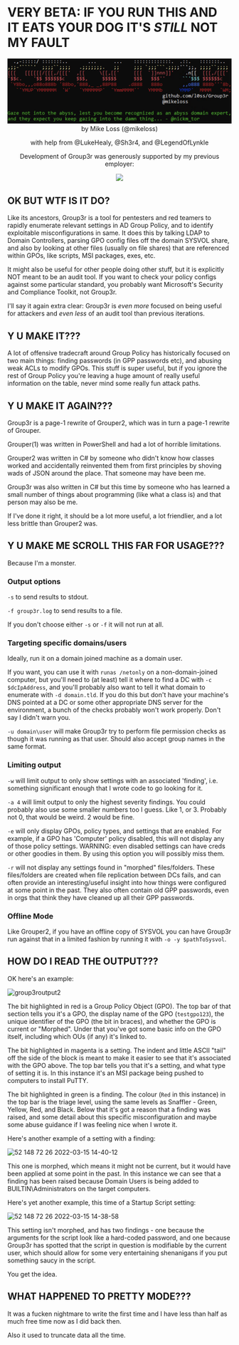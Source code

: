 # VERY BETA: IF YOU RUN THIS AND IT EATS YOUR DOG IT'S *STILL* NOT MY FAULT

<div align="center">
<img src="./Group3r-Banner.png" alt="Group3r Banner">
by Mike Loss (@mikeloss)

with help from @LukeHealy, @Sh3r4, and @LegendOfLynkle

Development of Group3r was generously supported by my previous employer:
  
<img src="https://user-images.githubusercontent.com/24580473/124420224-bd3fbf00-dd91-11eb-9ac6-936e6992bd38.png" data-canonical-src="https://user-images.githubusercontent.com/24580473/124420224-bd3fbf00-dd91-11eb-9ac6-936e6992bd38.png" width="300"/>
</div>

## OK BUT WTF IS IT DO?

Like its ancestors, Group3r is a tool for pentesters and red teamers to rapidly enumerate relevant settings in AD Group Policy, and to identify exploitable misconfigurations in same. It does this by talking LDAP to Domain Controllers, parsing GPO config files off the domain SYSVOL share, and also by looking at other files (usually on file shares) that are referenced within GPOs, like scripts, MSI packages, exes, etc.

It might also be useful for other people doing other stuff, but it is explicitly NOT meant to be an audit tool. If you want to check your policy configs against some particular standard, you probably want Microsoft's Security and Compliance Toolkit, not Group3r.

I'll say it again extra clear: Group3r is *even more* focused on being useful for attackers and *even less* of an audit tool than previous iterations.

## Y U MAKE IT???

A lot of offensive tradecraft around Group Policy has historically focused on two main things: finding passwords (in GPP passwords etc), and abusing weak ACLs to modify GPOs. This stuff is super useful, but if you ignore the rest of Group Policy you're leaving a huge amount of really useful information on the table, never mind some really fun attack paths.

## Y U MAKE IT AGAIN???

Group3r is a page-1 rewrite of Grouper2, which was in turn a page-1 rewrite of Grouper. 

Grouper(1) was written in PowerShell and had a lot of horrible limitations.

Grouper2 was written in C# by someone who didn't know how classes worked and accidentally reinvented them from first principles by shoving wads of JSON around the place. That someone may have been me.

Group3r was also written in C# but this time by someone who has learned a small number of things about programming (like what a class is) and that person may also be me.

If I've done it right, it should be a lot more useful, a lot friendlier, and a lot less brittle than Grouper2 was.

## Y U MAKE ME SCROLL THIS FAR FOR USAGE???

Because I'm a monster.

### Output options
`-s` to send results to stdout.

`-f group3r.log` to send results to a file.

If you don't choose either `-s` or `-f` it will not run at all.

### Targeting specific domains/users

Ideally, run it on a domain joined machine as a domain user.

If you want, you can use it with `runas /netonly` on a non-domain-joined computer, but you'll need to (at least) tell it where to find a DC with `-c $dcIpAddress`, and you'll probably also want to tell it what domain to enumerate with `-d domain.tld`. If you do this but don't have your machine's DNS pointed at a DC or some other appropriate DNS server for the environment, a bunch of the checks probably won't work properly. Don't say I didn't warn you.

`-u domain\user` will make Group3r try to perform file permission checks as though it was running as that user. Should also accept group names in the same format.

### Limiting output

`-w` will limit output to only show settings with an associated 'finding', i.e. something significant enough that I wrote code to go looking for it.

`-a 4` will limit output to only the highest severity findings. You could probably also use some smaller numbers too I guess. Like 1, or 3. Probably not 0, that would be weird. 2 would be fine.

`-e` will only display GPOs, policy types, and settings that are enabled. For example, if a GPO has 'Computer' policy disabled, this will not display any of those policy settings. WARNING: even disabled settings can have creds or other goodies in them. By using this option you will possibly miss them.

`-r` will not display any settings found in "morphed" files/folders. These files/folders are created when file replication between DCs fails, and can often provide an interesting/useful insight into how things were configured at some point in the past. They also often contain old GPP passwords, even in orgs that think they have cleaned up all their GPP passwords.

### Offline Mode

Like Grouper2, if you have an offline copy of SYSVOL you can have Group3r run against that in a limited fashion by running it with `-o -y $pathToSysvol`.

## HOW DO I READ THE OUTPUT???

OK here's an example:

![group3routput2](https://user-images.githubusercontent.com/24580473/158324355-6f67a413-ddad-4c25-bbf1-e361a2d7ca32.png)

The bit highlighted in red is a Group Policy Object (GPO). The top bar of that section tells you it's a GPO, the display name of the GPO (`testgpo123`), the unique identifier of the GPO (the bit in braces), and whether the GPO is current or "Morphed". Under that you've got some basic info on the GPO itself, including which OUs (if any) it's linked to.

The bit highlighted in magenta is a setting. The indent and little ASCII "tail" off the side of the block is meant to make it easier to see that it's associated with the GPO above. The top bar tells you that it's a setting, and what type of setting it is. In this instance it's an MSI package being pushed to computers to install PuTTY.

The bit highlighted in green is a finding. The colour (`Red` in this instance) in the top bar is the triage level, using the same levels as Snaffler - Green, Yellow, Red, and Black. Below that it's got a reason that a finding was raised, and some detail about this specific misconfiguration and maybe some abuse guidance if I was feeling nice when I wrote it.

Here's another example of a setting with a finding:

![52 148 72 26 2022-03-15 14-40-12](https://user-images.githubusercontent.com/24580473/158322505-03333e3f-d674-4cc9-9a85-3f1899a7ddf1.png)

This one is morphed, which means it might not be current, but it would have been applied at some point in the past. In this instance we can see that a finding has been raised because Domain Users is being added to BUILTIN\Administrators on the target computers.

Here's yet another example, this time of a Startup Script setting:

![52 148 72 26 2022-03-15 14-38-58](https://user-images.githubusercontent.com/24580473/158322662-3d4c426c-81ed-4387-af2e-3ef3ad6259ea.png)

This setting isn't morphed, and has two findings - one because the arguments for the script look like a hard-coded password, and one because Group3r has spotted that the script in question is modifiable by the current user, which should allow for some very entertaining shenanigans if you put something saucy in the script.

You get the idea.

## WHAT HAPPENED TO PRETTY MODE???

It was a fucken nightmare to write the first time and I have less than half as much free time now as I did back then.

Also it used to truncate data all the time.

